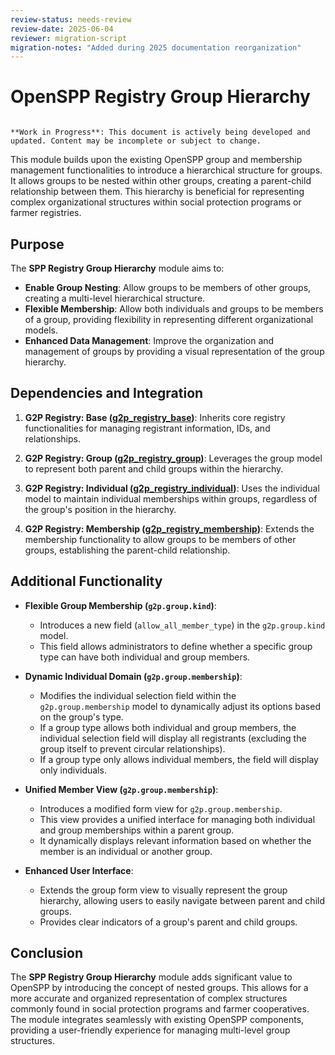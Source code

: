 ```yaml
---
review-status: needs-review
review-date: 2025-06-04
reviewer: migration-script
migration-notes: "Added during 2025 documentation reorganization"
---
```


# OpenSPP Registry Group Hierarchy

```{warning}

**Work in Progress**: This document is actively being developed and updated. Content may be incomplete or subject to change.
```

This module builds upon the existing OpenSPP group and membership management functionalities to introduce a hierarchical structure for groups. It allows groups to be nested within other groups, creating a parent-child relationship between them.  This hierarchy is beneficial for representing complex organizational structures within social protection programs or farmer registries. 

## Purpose

The **SPP Registry Group Hierarchy** module aims to:

* **Enable Group Nesting**: Allow groups to be members of other groups, creating a multi-level hierarchical structure.
* **Flexible Membership**:  Allow both individuals and groups to be members of a group, providing flexibility in representing different organizational models.
* **Enhanced Data Management**: Improve the organization and management of groups by providing a visual representation of the group hierarchy. 

## Dependencies and Integration

1. **G2P Registry: Base ([g2p_registry_base](g2p_registry_base))**: Inherits core registry functionalities for managing registrant information, IDs, and relationships. 

2. **G2P Registry: Group ([g2p_registry_group](g2p_registry_group))**: Leverages the group model to represent both parent and child groups within the hierarchy. 

3. **G2P Registry: Individual ([g2p_registry_individual](g2p_registry_individual))**: Uses the individual model to maintain individual memberships within groups, regardless of the group's position in the hierarchy. 

4. **G2P Registry: Membership ([g2p_registry_membership](g2p_registry_membership))**:  Extends the membership functionality to allow groups to be members of other groups, establishing the parent-child relationship.

## Additional Functionality 

* **Flexible Group Membership (`g2p.group.kind`)**:
    * Introduces a new field (`allow_all_member_type`) in the `g2p.group.kind` model.
    * This field allows administrators to define whether a specific group type can have both individual and group members.

* **Dynamic Individual Domain (`g2p.group.membership`)**:
    * Modifies the individual selection field within the `g2p.group.membership` model to dynamically adjust its options based on the group's type.
    * If a group type allows both individual and group members, the individual selection field will display all registrants (excluding the group itself to prevent circular relationships).
    * If a group type only allows individual members, the field will display only individuals.

* **Unified Member View (`g2p.group.membership`)**:
    * Introduces a modified form view for `g2p.group.membership`.
    * This view provides a unified interface for managing both individual and group memberships within a parent group.
    * It dynamically displays relevant information based on whether the member is an individual or another group.

* **Enhanced User Interface**:
    * Extends the group form view to visually represent the group hierarchy, allowing users to easily navigate between parent and child groups.
    * Provides clear indicators of a group's parent and child groups.

## Conclusion

The **SPP Registry Group Hierarchy** module adds significant value to OpenSPP by introducing the concept of nested groups. This allows for a more accurate and organized representation of complex structures commonly found in social protection programs and farmer cooperatives.  The module integrates seamlessly with existing OpenSPP components, providing a user-friendly experience for managing multi-level group structures. 
